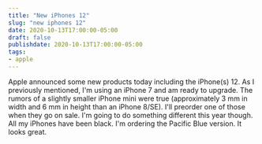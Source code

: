 ```yaml
---
title: "New iPhones 12"
slug: "new iphones 12"
date: 2020-10-13T17:00:00-05:00
draft: false
publishdate: 2020-10-13T17:00:00-05:00
tags:
- apple
---
```


Apple announced some new products today including the iPhone(s) 12. As I previously mentioned, I'm using an iPhone 7 and am ready to upgrade. The rumors of a slightly smaller iPhone mini were true (approximately 3 mm in width and 6 mm in height than an iPhone 8/SE). I'll preorder one of those when they go on sale. I'm going to do something different this year though. All my iPhones have been black. I'm ordering the Pacific Blue version. It looks great.
